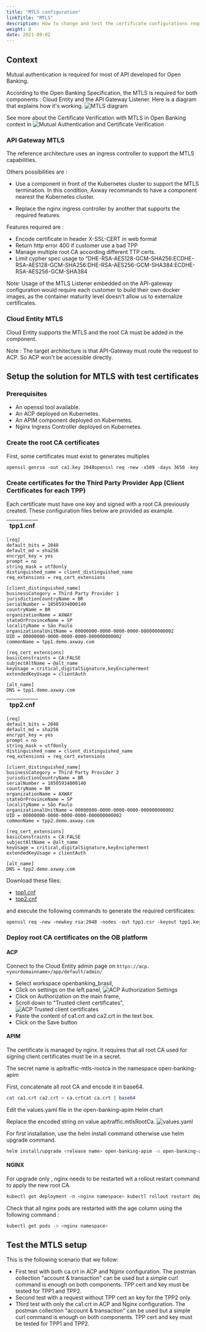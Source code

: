 ```yaml
---
title: "MTLS configuration"
linkTitle: "MTLS"
description: How to change and test the certificate configurations required for Mutual Authentication
weight: 8
date: 2021-09-02
---
```


## Context

Mutual authentication is required for most of API developed for Open Banking.

According to the Open Banking Specification, the MTLS is required for both components : Cloud Entity and the API Gateway Listener. Here is a diagram that explains how it's working.
![MTLS diagram](/Images/mtls.png)

See more about the Certificate Verification with MTLS in Open Banking context in ![Mutual Authentication and Certificate Verification](/docs/overview/integration/mutual-auth)

### API Gateway MTLS

The reference architecture uses an ingress controller to support the MTLS capabilities.

Others possibilities are :

* Use a component in front of the Kubernetes cluster to support the MTLS termination. In this condition, Axway recommands to have a component nearest the Kubernetes cluster.

* Replace the nginx ingress controller by another that supports the required features.

Features required are :

* Encode certificate in header X-SSL-CERT in web format
* Return http error 400 if customer use a bad TPP
* Manage multiple root CA according different TTP certs.
* Limit cypher spec usage to “DHE-RSA-AES128-GCM-SHA256:ECDHE-RSA-AES128-GCM-SHA256:DHE-RSA-AES256-GCM-SHA384:ECDHE-RSA-AES256-GCM-SHA384

Note: Usage of the MTLS Listener embedded on the API-gateway configuration would require each customer to build their own docker images, as the container maturity level doesn't allow us to externalize certificates.

### Cloud Entity MTLS

Cloud Entity supports the MTLS and the root CA must be added in the component.

Note : The target architecture is that API-Gateway must route the request to ACP. So ACP won't be accessible directly.

## Setup the solution for MTLS with test certificates

### Prerequisites

* An openssl tool available.
* An ACP deployed on Kubernetes.
* An APIM component deployed on Kubernetes.
* Nginx Ingress Controller deployed on Kubernetes.

### Create the root CA certificates

First, some certificates must exist to generates multiples

```bash
openssl genrsa -out ca1.key 2048openssl req -new -x509 -days 3650 -key ca1.key -subj "/C=BR/ST=São Paulo/L=São Paulo/O=Axway/CN=Axway Root CA" -out ca1.crtopenssl genrsa -out ca2.key 2048openssl req -new -x509 -days 3650 -key ca2.key -subj "/C=BR/ST=São Paulo/L=São Paulo/O=Axway/CN=Axway Root CA" -out ca2.crt
```

### Create certificates for the Third Party Provider App (Client Certificates for each TPP) 

Each certificate must have one key and signed with a root CA previously created. These configuration files below are provided as example.

| tpp1.cnf |
| ----------- |
```properties
[req]
default_bits = 2048
default_md = sha256
encrypt_key = yes
prompt = no
string_mask = utf8only
distinguished_name = client_distinguished_name
req_extensions = req_cert_extensions
 
[client_distinguished_name]
businessCategory = Third Party Provider 1
jurisdictionCountryName = BR
serialNumber = 18505934000140
countryName = BR
organizationName = AXWAY
stateOrProvinceName = SP
localityName = São Paulo
organizationalUnitName = 00000000-0000-0000-0000-000000000002
UID = 00000000-0000-0000-0000-000000000002
commonName = tpp1.demo.axway.com
 
[req_cert_extensions]
basicConstraints = CA:FALSE
subjectAltName = @alt_name
keyUsage = critical,digitalSignature,keyEncipherment
extendedKeyUsage = clientAuth
 
[alt_name]
DNS = tpp1.demo.axway.com
```

| tpp2.cnf |
| ----------- |
```properties
[req]
default_bits = 2048
default_md = sha256
encrypt_key = yes
prompt = no
string_mask = utf8only
distinguished_name = client_distinguished_name
req_extensions = req_cert_extensions
 
[client_distinguished_name]
businessCategory = Third Party Provider 2
jurisdictionCountryName = BR
serialNumber = 18505934000140
countryName = BR
organizationName = AXWAY
stateOrProvinceName = SP
localityName = São Paulo
organizationalUnitName = 00000000-0000-0000-0000-000000000002
UID = 00000000-0000-0000-0000-000000000002
commonName = tpp2.demo.axway.com
 
[req_cert_extensions]
basicConstraints = CA:FALSE
subjectAltName = @alt_name
keyUsage = critical,digitalSignature,keyEncipherment
extendedKeyUsage = clientAuth
 
[alt_name]
DNS = tpp2.demo.axway.com
```

Download these files:

* [tpp1.cnf](/sample-files/tpp1.cnf)
* [tpp2.cnf](/sample-files/tpp2.cnf)

and execute the following commands to generate the required certificates:

```bash
openssl req -new -newkey rsa:2048 -nodes -out tpp1.csr -keyout tpp1.key -config ./tpp1.cnfopenssl x509 -req -days 3650 -in tpp1.csr -CA ca1.crt -CAkey ca1.key -CAcreateserial -out tpp1.crtopenssl req -new -newkey rsa:2048 -nodes -out tpp2.csr -keyout tpp2.key -config ./tpp2.cnfopenssl x509 -req -days 3650 -in tpp1.csr -CA ca2.crt -CAkey ca2.key -CAcreateserial -out tpp2.crt
```

### Deploy root CA certificates on the OB platform

#### ACP

Connect to the Cloud Entity admin page on `https://acp.<yourdomainname>/app/default/admin/`

* Select workspace openbanking_brasil,
* Click on settings on the left panel,
![ACP Authorization Settings](/Images/mtls-acp-auth.png)
* Click on Authorization on the main frame,
* Scroll down to "Trusted client certificates",
![ACP Trusted client certificates ](/Images/mtls-acp-ca.png)
* Paste the content of ca1.crt and ca2.crt in the text box.
* Click on the Save button

#### APIM

The certificate is managed by nginx. It requires that all root CA used for signing client certificates must be in a secret.

The secret name is apitraffic-mtls-rootca in the namespace open-banking-apim

First, concatenate all root CA and encode it in base64.

```bash
cat ca1.crt ca2.crt > ca.crtcat ca.crt | base64
```

Edit the values.yaml file in the open-banking-apim Helm chart

Replace the encoded string on value apitraffic.mtlsRootCa.
![values.yaml](/Images/mtls-apim-yaml.png)

For first installation, use the helm install command otherwise use helm upgrade command.

```bash
helm install/upgrade <release name> open-banking-apim -n open-banking-apim  
```

#### NGINX

For upgrade only , nginx needs to be restarted wit a rollout restart command to apply the new root CA.

```bash
kubectl get deployment -n <nginx namespace> kubectl rollout restart deployment <nginx deployment name>  -n <nginx namespace>
```

Check that all nginx pods are restarted with the age column using the following command :

```bash
kubectl get pods -n <nginx namespace>
```

## Test the MTLS setup

This is the following scenario that we follow:

* First test with both ca.crt in ACP and Nginx configuration. The postman collection "account & transaction" can be used but a simple curl command is enough on both components. TPP cert and key must be tested for TPP1 and TPP2.
* Second test with a request without TPP cert an key for the TPP2 only.
* Third test with only the ca1.crt in ACP and Nginx configuration. The postman collection "account & transaction" can be used but a simple curl command is enough on both components. TPP cert and key must be tested for TPP1 and TPP2.
